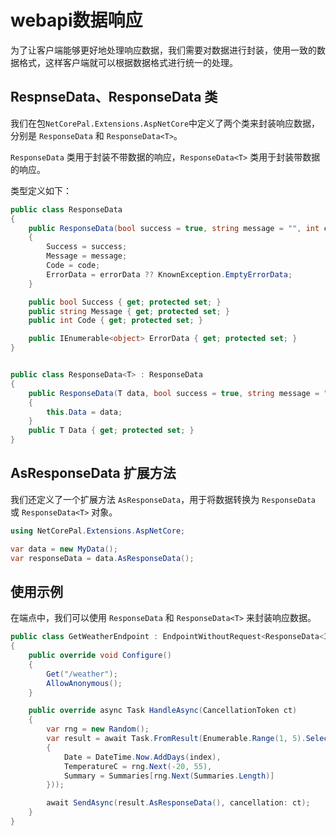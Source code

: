 # webapi数据响应

为了让客户端能够更好地处理响应数据，我们需要对数据进行封装，使用一致的数据格式，这样客户端就可以根据数据格式进行统一的处理。

## RespnseData、ResponseData<T> 类

我们在包`NetCorePal.Extensions.AspNetCore`中定义了两个类来封装响应数据，分别是 `ResponseData` 和 `ResponseData<T>`。

`ResponseData` 类用于封装不带数据的响应，`ResponseData<T>` 类用于封装带数据的响应。

类型定义如下：

```csharp
public class ResponseData
{
    public ResponseData(bool success = true, string message = "", int code = 0, IEnumerable<object>? errorData = null)
    {
        Success = success;
        Message = message;
        Code = code;
        ErrorData = errorData ?? KnownException.EmptyErrorData;
    }

    public bool Success { get; protected set; }
    public string Message { get; protected set; }
    public int Code { get; protected set; }

    public IEnumerable<object> ErrorData { get; protected set; }
}


public class ResponseData<T> : ResponseData
{
    public ResponseData(T data, bool success = true, string message = "", int code = 0, IEnumerable<object>? errorData = null) : base(success: success, message: message, code: code, errorData: errorData)
    {
        this.Data = data;
    }
    public T Data { get; protected set; }
}
```

## AsResponseData 扩展方法

我们还定义了一个扩展方法 `AsResponseData`，用于将数据转换为 `ResponseData` 或 `ResponseData<T>` 对象。

```csharp
using NetCorePal.Extensions.AspNetCore;

var data = new MyData();
var responseData = data.AsResponseData();
```


## 使用示例

在端点中，我们可以使用 `ResponseData` 和 `ResponseData<T>` 来封装响应数据。

```csharp
public class GetWeatherEndpoint : EndpointWithoutRequest<ResponseData<IEnumerable<WeatherForecast>>>
{
    public override void Configure()
    {
        Get("/weather");
        AllowAnonymous();
    }

    public override async Task HandleAsync(CancellationToken ct)
    {
        var rng = new Random();
        var result = await Task.FromResult(Enumerable.Range(1, 5).Select(index => new WeatherForecast
        {
            Date = DateTime.Now.AddDays(index),
            TemperatureC = rng.Next(-20, 55),
            Summary = Summaries[rng.Next(Summaries.Length)]
        }));

        await SendAsync(result.AsResponseData(), cancellation: ct);
    }
}
```